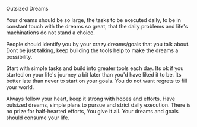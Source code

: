 Outsized Dreams

Your dreams should be so large,
the tasks to be executed daily, to be in constant touch with the dreams so great,
that the daily problems and life's machinations do not stand a choice.

People should identify you by your crazy dreams/goals that you talk about.
Dont be just talking, keep building the tools help to make the dreams a possibility.

Start with simple tasks and build into greater tools each day. 
Its ok if you started on your life's journey a bit later than you'd have liked it to be.
Its better late than never to start on your goals.
You do not want regrets to fill your world.

Always follow your heart, keep it strong with hopes and efforts.
Have outsized dreams, simple plans to pursue and strict daily execution.
There is no prize for half-hearted efforts, You give it all.
Your dreams and goals should consume your life.
